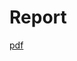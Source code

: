 # Report

[pdf](https://github.com/sosodoit/sosodoit.github.io/tree/1021ef35e5a8c19b1f1f5b2d96346028a843b77b/assets/files/pr1\_report.pdf)

